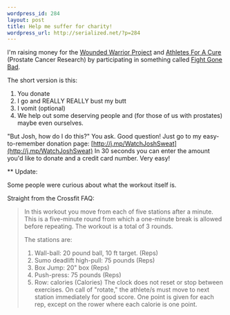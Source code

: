 ```yaml
--- 
wordpress_id: 284
layout: post
title: Help me suffer for charity!
wordpress_url: http://serialized.net/?p=284
---
```

I'm raising money for the [Wounded Warrior Project](http://woundedwarriorproject.org/) and [Athletes For A Cure](http://afacblog.org/) (Prostate Cancer Research) by participating in something called [Fight Gone Bad](http://www.fgb4.org/).

The short version is this:
<ol>
  <li>You donate</li>
  <li>I go and REALLY REALLY bust my butt</li>
  <li>I vomit (optional)</li>
  <li>We help out some deserving people and (for those of us with prostates) maybe even ourselves.</li>
</ol>

"But Josh, how do I do this?" You ask.
Good question! Just go to my easy-to-remember donation page:
[http://j.mp/WatchJoshSweat](http://j.mp/WatchJoshSweat)
In 30 seconds you can enter the amount you'd like to donate and a credit card number. Very easy!

** Update:

Some people were curious about what the workout itself is.

Straight from the Crossfit FAQ:

> In this workout you move from each of five stations after a minute. This is a five-minute round from which a one-minute break is allowed before repeating. The workout is a total of 3 rounds.
> 
> The stations are:
>  1. Wall-ball: 20 pound ball, 10 ft target. (Reps)
>  2. Sumo deadlift high-pull: 75 pounds (Reps)
>  3. Box Jump: 20" box (Reps)
>  4. Push-press: 75 pounds (Reps)
>  5. Row: calories (Calories)
> The clock does not reset or stop between exercises. On call of "rotate," the athlete/s must move to next station immediately for good score. One point is given for each rep, except on the rower where each calorie is one point.
